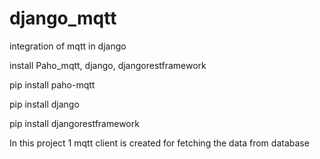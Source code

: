 # django_mqtt
integration of mqtt in django

install Paho_mqtt, django, djangorestframework

pip install paho-mqtt

pip install django

pip install djangorestframework


In this project 1 mqtt client is created for fetching the data from database
